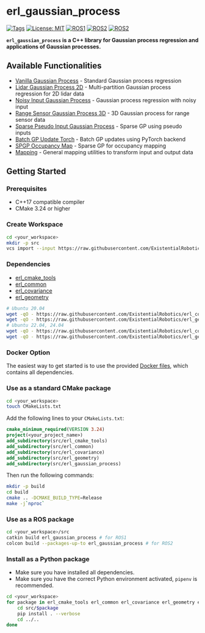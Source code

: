 # erl_gaussian_process

[![Tags](https://img.shields.io/github/v/tag/ExistentialRobotics/erl_gaussian_process?label=version)](https://github.com/ExistentialRobotics/erl_gaussian_process/tags)
[![License: MIT](https://img.shields.io/badge/License-MIT-yellow.svg)](https://opensource.org/licenses/MIT)
[![ROS1](https://img.shields.io/badge/ROS1-noetic-blue)](http://wiki.ros.org/)
[![ROS2](https://img.shields.io/badge/ROS2-humble-blue)](https://docs.ros.org/)
[![ROS2](https://img.shields.io/badge/ROS2-jazzy-blue)](https://docs.ros.org/)

**`erl_gaussian_process` is a C++ library for Gaussian process regression and applications of Gaussian processes.**

## Available Functionalities

- [Vanilla Gaussian Process](include/erl_gaussian_process/vanilla_gp.hpp) - Standard Gaussian process regression
- [Lidar Gaussian Process 2D](include/erl_gaussian_process/lidar_gp_2d.hpp) - Multi-partition Gaussian process regression for 2D lidar data
- [Noisy Input Gaussian Process](include/erl_gaussian_process/noisy_input_gp.hpp) - Gaussian process regression with noisy input
- [Range Sensor Gaussian Process 3D](include/erl_gaussian_process/range_sensor_gp_3d.hpp) - 3D Gaussian process for range sensor data
- [Sparse Pseudo Input Gaussian Process](include/erl_gaussian_process/sparse_pseudo_input_gp.hpp) - Sparse GP using pseudo inputs
- [Batch GP Update Torch](include/erl_gaussian_process/batch_gp_update_torch.hpp) - Batch GP updates using PyTorch backend
- [SPGP Occupancy Map](include/erl_gaussian_process/spgp_occupancy_map.hpp) - Sparse GP for occupancy mapping
- [Mapping](include/erl_gaussian_process/mapping.hpp) - General mapping utilities to transform input and output data

## Getting Started

### Prerequisites

- C++17 compatible compiler
- CMake 3.24 or higher

### Create Workspace

```bash
cd <your_workspace>
mkdir -p src
vcs import --input https://raw.githubusercontent.com/ExistentialRobotics/erl_gaussian_process/refs/head/main/erl_gaussian_process.repos src
```

### Dependencies

- [erl_cmake_tools](https://github.com/ExistentialRobotics/erl_cmake_tools)
- [erl_common](https://github.com/ExistentialRobotics/erl_common)
- [erl_covariance](https://github.com/ExistentialRobotics/erl_covariance)
- [erl_geometry](https://github.com/ExistentialRobotics/erl_geometry)

```bash
# Ubuntu 20.04
wget -qO - https://raw.githubusercontent.com/ExistentialRobotics/erl_common/refs/heads/main/scripts/setup_ubuntu_20.04.bash | bash
wget -qO - https://raw.githubusercontent.com/ExistentialRobotics/erl_geometry/refs/heads/main/scripts/setup_ubuntu_20.04.bash | bash
# Ubuntu 22.04, 24.04
wget -qO - https://raw.githubusercontent.com/ExistentialRobotics/erl_common/refs/heads/main/scripts/setup_ubuntu_22.04_24.04.bash | bash
wget -qO - https://raw.githubusercontent.com/ExistentialRobotics/erl_geometry/refs/heads/main/scripts/setup_ubuntu_22.04_24.04.bash | bash
```

### Docker Option

The easiest way to get started is to use the provided [Docker files](https://github.com/ExistentialRobotics/erl_geometry/tree/main/docker), which contains all dependencies.

### Use as a standard CMake package

```bash
cd <your_workspace>
touch CMakeLists.txt
```

Add the following lines to your `CMakeLists.txt`:

```cmake
cmake_minimum_required(VERSION 3.24)
project(<your_project_name>)
add_subdirectory(src/erl_cmake_tools)
add_subdirectory(src/erl_common)
add_subdirectory(src/erl_covariance)
add_subdirectory(src/erl_geometry)
add_subdirectory(src/erl_gaussian_process)
```

Then run the following commands:

```bash
mkdir -p build
cd build
cmake .. -DCMAKE_BUILD_TYPE=Release
make -j`nproc`
```

### Use as a ROS package

```bash
cd <your_workspace>/src
catkin build erl_gaussian_process # for ROS1
colcon build --packages-up-to erl_gaussian_process # for ROS2
```

### Install as a Python package

- Make sure you have installed all dependencies.
- Make sure you have the correct Python environment activated, `pipenv` is recommended.

```bash
cd <your_workspace>
for package in erl_cmake_tools erl_common erl_covariance erl_geometry erl_gaussian_process; do
    cd src/$package
    pip install . --verbose
    cd ../..
done
```
